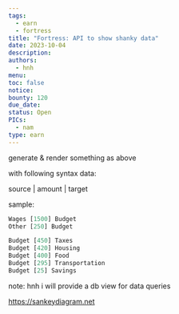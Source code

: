 ```yaml
---
tags:
  - earn
  - fortress
title: "Fortress: API to show shanky data"
date: 2023-10-04
description:
authors:
  - hnh
menu:
toc: false
notice:
bounty: 120
due_date:
status: Open
PICs:
  - nam
type: earn
---
```


generate & render something as above

with following syntax data:

source | amount | target

sample:

```jsx
Wages [1500] Budget
Other [250] Budget

Budget [450] Taxes
Budget [420] Housing
Budget [400] Food
Budget [295] Transportation
Budget [25] Savings
```

note: hnh i will provide a db view for data queries

https://sankeydiagram.net
